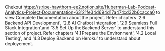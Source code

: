 Chekout https://stripe-hawthorn-ee2.notion.site/Huberman-Lab-Podcast-Analytics-Project-Documentation-63121fe34d694d17a474cd32b6cacca0 to view Complete Documentation about the project. 
Refer chapters '2.6 Backend API Development', '2.8 AI Chatbot Integration', '2.9 Seamless Full Stack Integration',and '3.5 Set Up the Backend Server' to understand this section of project.
Refer chapters '4.1 Prepare the Environment', '4.2 Local Testing', and  '4.3 Deploy Backend on Heroku' to understand about deployement.
